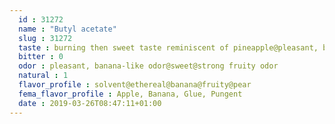 ```yaml
---
  id : 31272
  name : "Butyl acetate"
  slug : 31272
  taste : burning then sweet taste reminiscent of pineapple@pleasant, banana-like taste
  bitter : 0
  odor : pleasant, banana-like odor@sweet@strong fruity odor
  natural : 1
  flavor_profile : solvent@ethereal@banana@fruity@pear
  fema_flavor_profile : Apple, Banana, Glue, Pungent
  date : 2019-03-26T08:47:11+01:00
---
```



